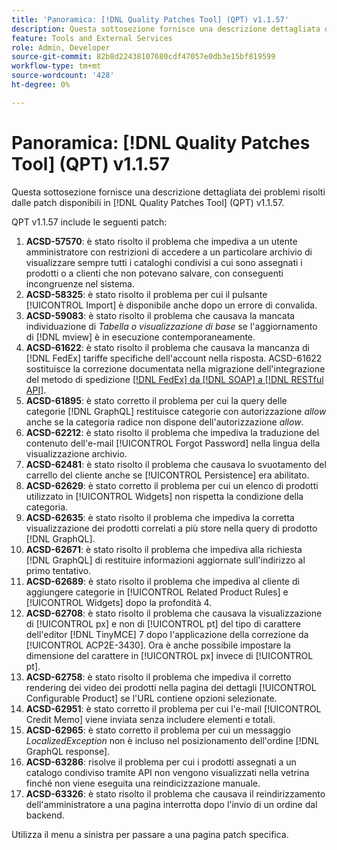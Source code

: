 ```yaml
---
title: 'Panoramica: [!DNL Quality Patches Tool] (QPT) v1.1.57'
description: Questa sottosezione fornisce una descrizione dettagliata dei problemi risolti dalle patch disponibili in  [!DNL Quality Patches Tool] (QPT) v1.1.57.
feature: Tools and External Services
role: Admin, Developer
source-git-commit: 82b8d22438107680cdf47057e0db3e15bf819599
workflow-type: tm+mt
source-wordcount: '428'
ht-degree: 0%

---
```


# Panoramica: [!DNL Quality Patches Tool] (QPT) v1.1.57

Questa sottosezione fornisce una descrizione dettagliata dei problemi risolti dalle patch disponibili in [!DNL Quality Patches Tool] (QPT) v1.1.57.

QPT v1.1.57 include le seguenti patch:

1. **ACSD-57570**: è stato risolto il problema che impediva a un utente amministratore con restrizioni di accedere a un particolare archivio di visualizzare sempre tutti i cataloghi condivisi a cui sono assegnati i prodotti o a clienti che non potevano salvare, con conseguenti incongruenze nel sistema.
1. **ACSD-58325**: è stato risolto il problema per cui il pulsante [!UICONTROL Import] è disponibile anche dopo un errore di convalida.
1. **ACSD-59083**: è stato risolto il problema che causava la mancata individuazione di _Tabella o visualizzazione di base_ se l&#39;aggiornamento di [!DNL mview] è in esecuzione contemporaneamente.
1. **ACSD-61622**: è stato risolto il problema che causava la mancanza di [!DNL FedEx] tariffe specifiche dell&#39;account nella risposta. ACSD-61622 sostituisce la correzione documentata nella migrazione dell&#39;integrazione del metodo di spedizione [[!DNL FedEx] da [!DNL SOAP] a [!DNL RESTful API]](https://experienceleague.adobe.com/en/docs/commerce-knowledge-base/kb/troubleshooting/known-issues-patches-attached/fedex-shipping-method-integration-migration-soap-restful-api).
1. **ACSD-61895**: è stato corretto il problema per cui la query delle categorie [!DNL GraphQL] restituisce categorie con autorizzazione *allow* anche se la categoria radice non dispone dell&#39;autorizzazione *allow*.
1. **ACSD-62212**: è stato risolto il problema che impediva la traduzione del contenuto dell&#39;e-mail [!UICONTROL Forgot Password] nella lingua della visualizzazione archivio.
1. **ACSD-62481**: è stato risolto il problema che causava lo svuotamento del carrello del cliente anche se [!UICONTROL Persistence] era abilitato.
1. **ACSD-62629**: è stato corretto il problema per cui un elenco di prodotti utilizzato in [!UICONTROL Widgets] non rispetta la condizione della categoria.
1. **ACSD-62635**: è stato risolto il problema che impediva la corretta visualizzazione dei prodotti correlati a più store nella query di prodotto [!DNL GraphQL].
1. **ACSD-62671**: è stato risolto il problema che impediva alla richiesta [!DNL GraphQL] di restituire informazioni aggiornate sull&#39;indirizzo al primo tentativo.
1. **ACSD-62689**: è stato risolto il problema che impediva al cliente di aggiungere categorie in [!UICONTROL Related Product Rules] e [!UICONTROL Widgets] dopo la profondità 4.
1. **ACSD-62708**: è stato risolto il problema che causava la visualizzazione di [!UICONTROL px] e non di [!UICONTROL pt] del tipo di carattere dell&#39;editor [!DNL TinyMCE] 7 dopo l&#39;applicazione della correzione da [!UICONTROL ACP2E-3430]. Ora è anche possibile impostare la dimensione del carattere in [!UICONTROL px] invece di [!UICONTROL pt].
1. **ACSD-62758**: è stato risolto il problema che impediva il corretto rendering dei video dei prodotti nella pagina dei dettagli [!UICONTROL Configurable Product] se l&#39;URL contiene opzioni selezionate.
1. **ACSD-62951**: è stato corretto il problema per cui l&#39;e-mail [!UICONTROL Credit Memo] viene inviata senza includere elementi e totali.
1. **ACSD-62965**: è stato corretto il problema per cui un messaggio *LocalizedException* non è incluso nel posizionamento dell&#39;ordine [!DNL GraphQL response].
1. **ACSD-63286**: risolve il problema per cui i prodotti assegnati a un catalogo condiviso tramite API non vengono visualizzati nella vetrina finché non viene eseguita una reindicizzazione manuale.
1. **ACSD-63326**: è stato risolto il problema che causava il reindirizzamento dell&#39;amministratore a una pagina interrotta dopo l&#39;invio di un ordine dal backend.


Utilizza il menu a sinistra per passare a una pagina patch specifica.
